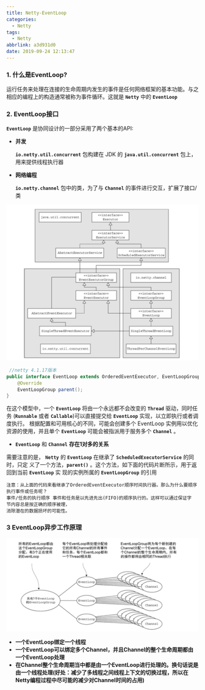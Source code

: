 ```yaml
---
title: Netty-EventLoop
categories:
  - Netty
tags:
  - Netty
abbrlink: a3d931d0
date: 2019-09-24 12:13:47
---
```

### 1. 什么是EventLoop?

运行任务来处理在连接的生命周期内发生的事件是任何网络框架的基本功能。与之相应的编程上的构造通常被称为事件循环。这就是 **`Netty`** 中的 **`EventLoop`**

### 2. EventLoop接口

**`EventLoop`** 是协同设计的一部分采用了两个基本的API:

- **并发**

  **`io.netty.util.concurrent`** 包构建在 JDK 的 **`java.util.concurrent`** 包上，用来提供线程执行器

- **网络编程**

  **`io.netty.channel`** 包中的类，为了与 **`Channel`** 的事件进行交互，扩展了接口/类

![图解](https://github.com/mxsm/document/blob/master/image/netty/EventLoop%E7%9A%84%E7%B1%BB%E5%B1%82%E6%AC%A1%E7%BB%93%E6%9E%84%E5%9B%BE.jpg?raw=true)

```java
 //netty 4.1.17版本
public interface EventLoop extends OrderedEventExecutor, EventLoopGroup {
    @Override
    EventLoopGroup parent();
}
```

在这个模型中，一个 **`EventLoop`** 将由一个永远都不会改变的 **`Thread`** 驱动，同时任务 (**`Runnable`** 或者 **`Callable`**)可以直接提交给 **`EventLoop`** 实现，以立即执行或者调度执行。 根据配置和可用核心的不同，可能会创建多个 EventLoop 实例用以优化资源的使用，并且单个 **`EventLoop`** 可能会被指派用于服务多个 **`Channel`** 。

- **`EventLoop`**  和 **`Channel`**  **存在1对多的关系**

需要注意的是， **`Netty`** 的 **`EventLoop`** 在继承了 **`ScheduledExecutorService`** 的同时，只定 义了一个方法，**`parent()`** 。这个方法，如下面的代码片断所示，用于返回到当前 **`EventLoop`** 实 现的实例所属的 **`EventLoopGroup`** 的引用 

```
注意：从上面的代码来看继承了OrderedEventExecutor顺序时间执行器。那么为什么要顺序执行事件或任务呢？
事件/任务的执行顺序 事件和任务是以先进先出(FIFO)的顺序执行的。这样可以通过保证字 节内容总是按正确的顺序被理，
消除潜在的数据损坏的可能性。
```

### 3 EventLoop异步工作原理

![图解](https://github.com/mxsm/document/blob/master/image/netty/EventLoop%E5%BC%82%E6%AD%A5%E6%83%85%E5%86%B5%E4%B8%8B%E7%9A%84%E5%B7%A5%E4%BD%9C%E5%8E%9F%E7%90%86.jpg?raw=true)

- **一个EventLoop绑定一个线程**
- **一个EventLoop可以绑定多个Channel，并且Channel的整个生命周期都由一个EventLoop处理**
- **在Channel整个生命周期当中都是由一个EventLoop进行处理的。换句话说是由一个线程处理(好处：减少了多线程之间线程上下文的切换过程，所以在Netty编程过程中尽可能的减少对Channel时间的占用)**


